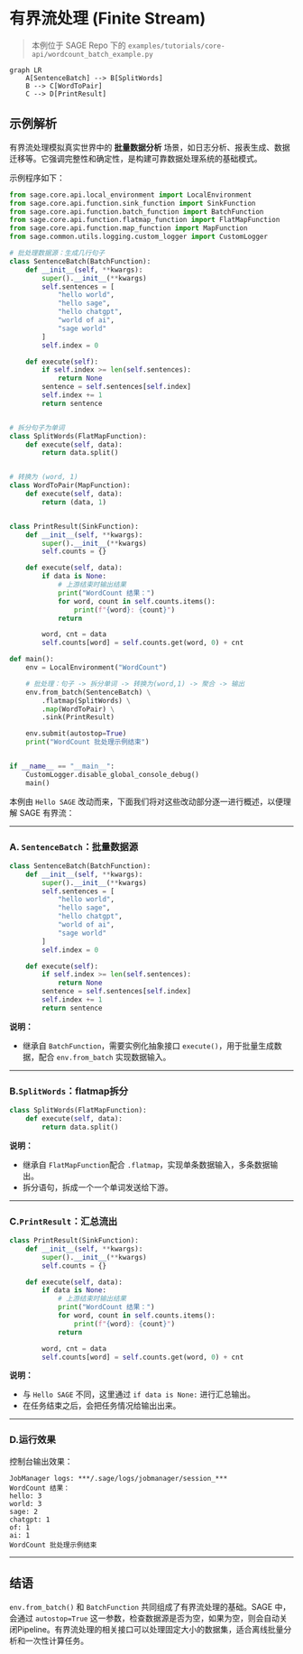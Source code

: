 # 有界流处理 (Finite Stream)

> 本例位于 SAGE Repo 下的 `examples/tutorials/core-api/wordcount_batch_example.py`

```mermaid
graph LR
    A[SentenceBatch] --> B[SplitWords]
    B --> C[WordToPair]
    C --> D[PrintResult]
```

## 示例解析

有界流处理模拟真实世界中的 **批量数据分析** 场景，如日志分析、报表生成、数据迁移等。它强调完整性和确定性，是构建可靠数据处理系统的基础模式。

示例程序如下：

```Python linenums="1" title="Python"
from sage.core.api.local_environment import LocalEnvironment
from sage.core.api.function.sink_function import SinkFunction
from sage.core.api.function.batch_function import BatchFunction
from sage.core.api.function.flatmap_function import FlatMapFunction
from sage.core.api.function.map_function import MapFunction
from sage.common.utils.logging.custom_logger import CustomLogger

# 批处理数据源：生成几行句子
class SentenceBatch(BatchFunction):
    def __init__(self, **kwargs):
        super().__init__(**kwargs)
        self.sentences = [
            "hello world",
            "hello sage",
            "hello chatgpt",
            "world of ai",
            "sage world"
        ]
        self.index = 0

    def execute(self):
        if self.index >= len(self.sentences):
            return None
        sentence = self.sentences[self.index]
        self.index += 1
        return sentence


# 拆分句子为单词
class SplitWords(FlatMapFunction):
    def execute(self, data):
        return data.split()


# 转换为 (word, 1)
class WordToPair(MapFunction):
    def execute(self, data):
        return (data, 1)


class PrintResult(SinkFunction):
    def __init__(self, **kwargs):
        super().__init__(**kwargs)
        self.counts = {}

    def execute(self, data):
        if data is None:
            # 上游结束时输出结果
            print("WordCount 结果：")
            for word, count in self.counts.items():
                print(f"{word}: {count}")
            return

        word, cnt = data
        self.counts[word] = self.counts.get(word, 0) + cnt

def main():
    env = LocalEnvironment("WordCount")

    # 批处理：句子 -> 拆分单词 -> 转换为(word,1) -> 聚合 -> 输出
    env.from_batch(SentenceBatch) \
        .flatmap(SplitWords) \
        .map(WordToPair) \
        .sink(PrintResult)

    env.submit(autostop=True)
    print("WordCount 批处理示例结束")


if __name__ == "__main__":
    CustomLogger.disable_global_console_debug()
    main()
```

本例由 `Hello SAGE` 改动而来，下面我们将对这些改动部分逐一进行概述，以便理解 SAGE 有界流：

---

### **A**. `SentenceBatch`：批量数据源

```python
class SentenceBatch(BatchFunction):
    def __init__(self, **kwargs):
        super().__init__(**kwargs)
        self.sentences = [
            "hello world",
            "hello sage",
            "hello chatgpt",
            "world of ai",
            "sage world"
        ]
        self.index = 0

    def execute(self):
        if self.index >= len(self.sentences):
            return None
        sentence = self.sentences[self.index]
        self.index += 1
        return sentence
```

 **说明：**

 * 继承自 `BatchFunction`，需要实例化抽象接口 `execute()`，用于批量生成数据，配合 `env.from_batch` 实现数据输入。

---

### **B**.`SplitWords`：flatmap拆分

```python
class SplitWords(FlatMapFunction):
    def execute(self, data):
        return data.split()
```

 **说明：**

 * 继承自 `FlatMapFunction`配合 `.flatmap`，实现单条数据输入，多条数据输出。
 * 拆分语句，拆成一个一个单词发送给下游。

---

### **C**.`PrintResult`：汇总流出

```python
class PrintResult(SinkFunction):
    def __init__(self, **kwargs):
        super().__init__(**kwargs)
        self.counts = {}

    def execute(self, data):
        if data is None:
            # 上游结束时输出结果
            print("WordCount 结果：")
            for word, count in self.counts.items():
                print(f"{word}: {count}")
            return

        word, cnt = data
        self.counts[word] = self.counts.get(word, 0) + cnt
```

 **说明：**

 * 与 `Hello SAGE` 不同，这里通过 `if data is None:` 进行汇总输出。
 * 在任务结束之后，会把任务情况给输出出来。

---

### **D**.运行效果

控制台输出效果：

```plaintext
JobManager logs: ***/.sage/logs/jobmanager/session_***
WordCount 结果：
hello: 3
world: 3
sage: 2
chatgpt: 1
of: 1
ai: 1
WordCount 批处理示例结束
```

---

## 结语

`env.from_batch()` 和 `BatchFunction` 共同组成了有界流处理的基础。SAGE 中，会通过 `autostop=True` 这一参数，检查数据源是否为空，如果为空，则会自动关闭Pipeline。有界流处理的相关接口可以处理固定大小的数据集，适合离线批量分析和一次性计算任务。